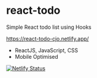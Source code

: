 # react-todo
Simple React todo list using Hooks

https://react-todo-cjo.netlify.app/

* ReactJS, JavaScript, CSS
* Mobile Optimised

[![Netlify Status](https://api.netlify.com/api/v1/badges/d302eb61-cda2-4218-902f-53fae5dbb13d/deploy-status)](https://app.netlify.com/sites/react-todo-cjo/deploys)

